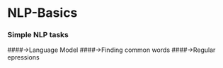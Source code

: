 # NLP-Basics

### Simple NLP tasks
####->Language Model
####->Finding common words
####->Regular epressions
